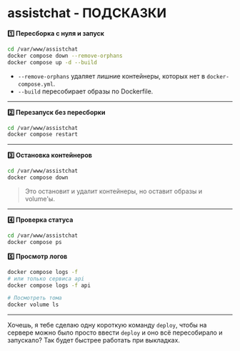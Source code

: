 # assistchat - ПОДСКАЗКИ

**1️⃣ Пересборка с нуля и запуск**

```bash
cd /var/www/assistchat
docker compose down --remove-orphans
docker compose up -d --build
```

* `--remove-orphans` удаляет лишние контейнеры, которых нет в `docker-compose.yml`.
* `--build` пересобирает образы по Dockerfile.

---

**2️⃣ Перезапуск без пересборки**

```bash
cd /var/www/assistchat
docker compose restart
```

---

**3️⃣ Остановка контейнеров**

```bash
cd /var/www/assistchat
docker compose down
```

> Это остановит и удалит контейнеры, но оставит образы и volume'ы.

---

**4️⃣ Проверка статуса**

```bash
cd /var/www/assistchat
docker compose ps
```

**5️⃣ Просмотр логов**

```bash
docker compose logs -f
# или только сервиса api
docker compose logs -f api
```

```bash
# Посмотреть тома
docker volume ls
```
---

Хочешь, я тебе сделаю одну короткую команду `deploy`, чтобы на сервере можно было просто ввести `deploy` и оно всё пересобирало и запускало? Так будет быстрее работать при выкладках.
